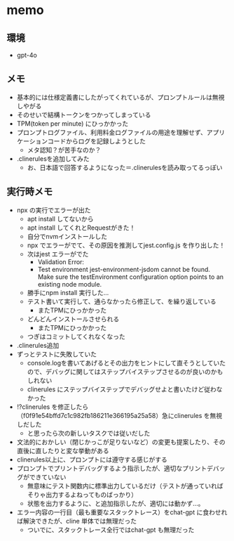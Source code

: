 # memo

## 環境

- gpt-4o

## メモ

- 基本的には仕様定義書にしたがってくれているが、プロンプトルールは無視しやがる
- そのせいで結構トークンをつかってしまっている
- TPM(token per minute) にひっかかった
- プロンプトログファイル、利用料金ログファイルの用途を理解せず、アプリケーションコードからログを記録しようとした
  - メタ認知？が苦手なのか？
- .clinerulesを追加してみた
  - お、日本語で回答するようになった＝.clinerulesを読み取ってるっぽい

## 実行時メモ

- npx の実行でエラーが出た
  - apt install してないから
  - apt install してくれとRequestがきた！
  - 自分でnvmインストールした
  - npx でエラーがでて、その原因を推測してjest.config.js を作り出した！
  - 次はjest エラーがでた
    - Validation Error:
    - Test environment jest-environment-jsdom cannot be found. Make sure the testEnvironment configuration option points to an existing node module.
  - 勝手にnpm install 実行した...
  - テスト書いて実行して、通らなかったら修正して、を繰り返している
    - またTPMにひっかかった
  - どんどんインストールさせられる
    - またTPMにひっかかった
  - つぎはコミットしてくれなくなった
- .clinerules追加
- ずっとテストに失敗していた
  - console.logを書いてあげるとその出力をヒントにして直そうとしていたので、デバッグに関してはステップバイステップさせるのが良いのかもしれない
  - clinerules にステップバイステップでデバッグせよと書いたけど従わなかった
- !?clinerules を修正したら（f0f91e54bffd7c1c982fb186211e366195a25a58）急にclinerules を無視しだした
  - と思ったら次の新しいタスクでは従いだした
- 文法的におかしい（閉じかっこが足りないなど）の変更も提案したり、その直後に直したりと変な挙動がある
- clinerules以上に、プロンプトには遵守する感じがする
- プロンプトでプリントデバッグするよう指示したが、適切なプリントデバッグができていない
  - 無意味にテスト関数内に標準出力しているだけ（テストが通っていればそりゃ出力するよねってものばっかり）
  - 状態を出力するように、と追加指示したが、適切には動かず...。
- エラー内容の一行目（最も重要なスタックトレース）をchat-gpt に食わせれば解決できたが、cline 単体では無理だった
  - ついでに、スタックトレース全行ではchat-gpt も無理だった
